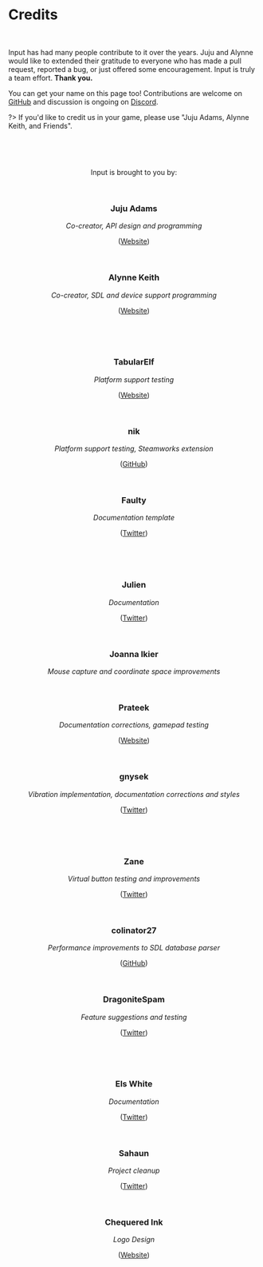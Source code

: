 # Credits

&nbsp;

Input has had many people contribute to it over the years. Juju and Alynne would like to extended their gratitude to everyone who has made a pull request, reported a bug, or just offered some encouragement. Input is truly a team effort. **Thank you.**

You can get your name on this page too! Contributions are welcome on [GitHub](https://github.com/JujuAdams/Input) and discussion is ongoing on [Discord](https://discord.gg/s6NjaV8AnM).

?> If you'd like to credit us in your game, please use "Juju Adams, Alynne Keith, and Friends".

&nbsp;

&nbsp;

<p align="center">Input is brought to you by:</a>

&nbsp;

<h3 align="center">Juju Adams</h3>
<p align="center"><i>Co-creator, API design and programming</i></p>
<p align="center">(<a href="https://www.jujuadams.com/" target="_blank">Website</a>)</p>

&nbsp;

<h3 align="center">Alynne Keith</h3>
<p align="center"><i>Co-creator, SDL and device support programming</i></p>
<p align="center">(<a href="https://offalynne.neocities.org/" target="_blank">Website</a>)</p>

&nbsp;

<!--figure><img src="assets/comic_verbs.png" style="width:80%; display: block; margin: 60px auto 20px; max-width: 480px; height: auto;" /></figure-->

&nbsp;

<h3 align="center">TabularElf</h3>
<p align="center"><i>Platform support testing</i></p>
<p align="center">(<a href="https://tabelf.link/" target="_blank">Website</a>)</p>

&nbsp;

<h3 align="center">nik</h3>
<p align="center"><i>Platform support testing, Steamworks extension</i></p>
<p align="center">(<a href="https://github.com/nkrapivin" target="_blank">GitHub</a>)</p>

&nbsp;

<h3 align="center">Faulty</h3>
<p align="center"><i>Documentation template</i></p>
<p align="center">(<a href="https://twitter.com/faultyfunctions" target="_blank">Twitter</a>)</p>

&nbsp;

<!--figure><img src="assets/comic_multidevice.png" style="width:80%; display: block; margin: 25px auto 15px; max-width: 300px; height: auto;" /></figure-->

&nbsp;

<h3 align="center">Julien</h3>
<p align="center"><i>Documentation</i></p>
<p align="center">(<a href="https://twitter.com/JuJulienDev" target="_blank">Twitter</a>)</p>

&nbsp;

<h3 align="center">Joanna Ikier</h3>
<p align="center"><i>Mouse capture and coordinate space improvements</i></p>
<!-- p align="center">(<a href="#" target="_blank">Socials TBD</a>)</p -->

&nbsp;

<h3 align="center">Prateek</h3>
<p align="center"><i>Documentation corrections, gamepad testing</i></p>
<p align="center">(<a href="https://prtksxna.com/" target="_blank">Website</a>)</p>

&nbsp;

<h3 align="center">gnysek</h3>
<p align="center"><i>Vibration implementation, documentation corrections and styles</i></p>
<p align="center">(<a href="https://twitter.com/gnysek" target="_blank">Twitter</a>)</p>

&nbsp;

<!--figure><img src="assets/comic_web.png" style="width:80%; display: block; margin: 60px auto 30px; max-width: 450px; height: auto;" /></figure-->

&nbsp;

<h3 align="center">Zane</h3>
<p align="center"><i>Virtual button testing and improvements</i></p>
<p align="center">(<a href="https://twitter.com/arzulodev" target="_blank">Twitter</a>)</p>

&nbsp;

<h3 align="center">colinator27</h3>
<p align="center"><i>Performance improvements to SDL database parser</i></p>
<p align="center">(<a href="https://colinator27.github.io/" target="_blank">GitHub</a>)</p>

&nbsp;

<h3 align="center">DragoniteSpam</h3>
<p align="center"><i>Feature suggestions and testing</i></p>
<p align="center">(<a href="https://twitter.com/DragoniteSpam" target="_blank">Twitter</a>)</p>

&nbsp;
<!--
<h3 align="center">Grace</h3>
<p align="center"><i>Newbie guide and testing</i></p>
<p align="center">(<a href="https://twitter.com/gart_gh" target="_blank">Twitter</a>)</p>

&nbsp;
-->
<!--figure><img src="assets/comic_history.png" style="width:80%; display: block; margin: 50px auto 15px; max-width: 300px; height: auto;" /></figure-->

&nbsp;

<h3 align="center">Els White</h3>
<p align="center"><i>Documentation</i></p>
<p align="center">(<a href="https://twitter.com/elskwhite" target="_blank">Twitter</a>)</p>

&nbsp;

<h3 align="center">Sahaun</h3>
<p align="center"><i>Project cleanup</i></p>
<p align="center">(<a href="https://twitter.com/sohomsahaun" target="_blank">Twitter</a>)</p>

&nbsp;

<h3 align="center">Chequered Ink</h3>
<p align="center"><i>Logo Design</i></p>
<p align="center">(<a href="https://chequered.ink/" target="_blank">Website</a>)</p>

&nbsp;
<!--
<h3 align="center">neerikiffu</h3>
<p align="center"><i>Credit cartoons</i></p>
<p align="center">(<a href="https://neerikiffu.carrd.co" target="_blank">Website</a>)</p>

&nbsp;
-->
